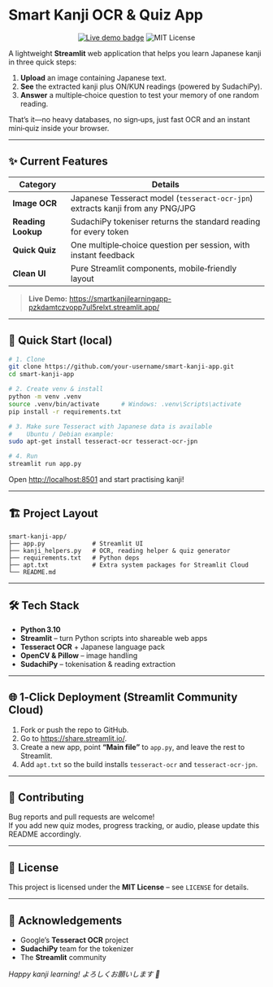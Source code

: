 # Smart Kanji OCR & Quiz App

<p align="center">
  <a href="https://smartkanjilearningapp-pzkdamtczvopp7ul5relxt.streamlit.app/" target="_blank"><img src="https://img.shields.io/badge/Live%20Demo-Streamlit-success?logo=streamlit" alt="Live demo badge"></a>
  <img src="https://img.shields.io/badge/License-MIT-blue.svg" alt="MIT License">
</p>

A lightweight **Streamlit** web application that helps you learn Japanese kanji in three quick steps:

1. **Upload** an image containing Japanese text.
2. **See** the extracted kanji plus ON/KUN readings (powered by SudachiPy).
3. **Answer** a multiple‑choice question to test your memory of one random reading.

That’s it—no heavy databases, no sign‑ups, just fast OCR and an instant mini‑quiz inside your browser.

---

## ✨ Current Features

| Category | Details |
|----------|---------|
| **Image OCR** | Japanese Tesseract model (`tesseract‑ocr‑jpn`) extracts kanji from any PNG/JPG |
| **Reading Lookup** | SudachiPy tokeniser returns the standard reading for every token |
| **Quick Quiz** | One multiple‑choice question per session, with instant feedback |
| **Clean UI** | Pure Streamlit components, mobile‑friendly layout |

> **Live Demo:** <https://smartkanjilearningapp-pzkdamtczvopp7ul5relxt.streamlit.app/>

---

## 🚀 Quick Start (local)

```bash
# 1. Clone
git clone https://github.com/your-username/smart-kanji-app.git
cd smart-kanji-app

# 2. Create venv & install
python -m venv .venv
source .venv/bin/activate      # Windows: .venv\Scripts\activate
pip install -r requirements.txt

# 3. Make sure Tesseract with Japanese data is available
#    Ubuntu / Debian example:
sudo apt-get install tesseract-ocr tesseract-ocr-jpn

# 4. Run
streamlit run app.py
```

Open <http://localhost:8501> and start practising kanji!

---

## 🏗️ Project Layout

```
smart-kanji-app/
├── app.py             # Streamlit UI
├── kanji_helpers.py   # OCR, reading helper & quiz generator
├── requirements.txt   # Python deps
├── apt.txt            # Extra system packages for Streamlit Cloud
└── README.md
```

---

## 🛠️ Tech Stack

- **Python 3.10**
- **Streamlit** – turn Python scripts into shareable web apps
- **Tesseract OCR** + Japanese language pack
- **OpenCV & Pillow** – image handling
- **SudachiPy** – tokenisation & reading extraction

---

## 🌐 1‑Click Deployment (Streamlit Community Cloud)

1. Fork or push the repo to GitHub.
2. Go to <https://share.streamlit.io/>.
3. Create a new app, point **“Main file”** to `app.py`, and leave the rest to Streamlit.
4. Add `apt.txt` so the build installs `tesseract-ocr` and `tesseract-ocr-jpn`.

---

## 🤝 Contributing

Bug reports and pull requests are welcome!  
If you add new quiz modes, progress tracking, or audio, please update this README accordingly.

---

## 📄 License

This project is licensed under the **MIT License** – see `LICENSE` for details.

---

## 🙏 Acknowledgements

- Google’s **Tesseract OCR** project
- **SudachiPy** team for the tokenizer
- The **Streamlit** community

*Happy kanji learning! よろしくお願いします 🌸*
